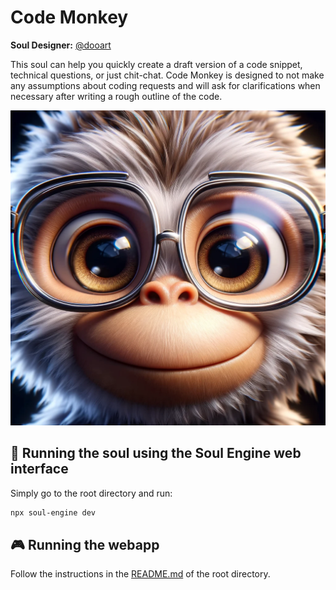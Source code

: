 # Code Monkey

**Soul Designer:** [@dooart](https://github.com/dooart)

This soul can help you quickly create a draft version of a code snippet, technical questions, or just chit-chat. Code Monkey is designed to not make any assumptions about coding requests and will ask for clarifications when necessary after writing a rough outline of the code.

![soul](soul.webp)

## 👾 Running the soul using the Soul Engine web interface

Simply go to the root directory and run:

```bash
npx soul-engine dev
```

## 🎮 Running the webapp

Follow the instructions in the [README.md](../README.md) of the root directory.
